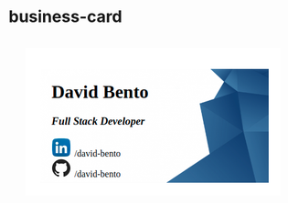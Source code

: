 # business-card

<h1 align="center">
  <img src="./img/businesscard.png" alt="businesscard" title="#businesscard"/>
</h1>
